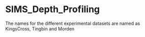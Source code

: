 # SIMS_Depth_Profiling
The names for the different experimental datasets are named as KingsCross, Tingbin and Morden 
